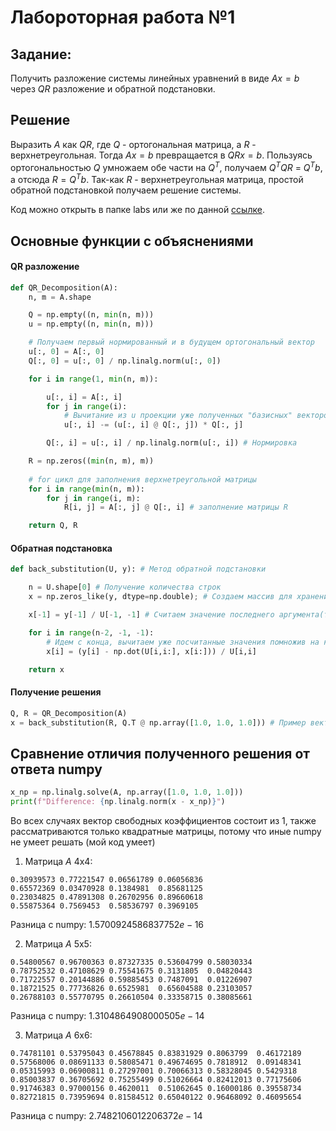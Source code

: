 # Лабороторная работа №1
## Задание:
Получить разложение системы линейных уравнений в виде $Ax = b$ через $QR$ разложение и обратной подстановки.
## Решение
Выразить $A$ как $QR$, где $Q$ - ортогональная матрица, а $R$ - верхнетреугольная. Тогда $Ax = b$ превращается в $QRx = b$. Пользуясь ортогональностью $Q$ умножаем обе части на $Q$<sup>$T$</sup>, 
получаем $Q$<sup>$T$</sup>$QR$ = $Q$<sup>$T$</sup>$b$, а отсюда $R = Q$<sup>$T$</sup>$b$. Так-как $R$ - верхнетреугольная матрица, простой обратной подстановкой получаем решение системы.

Код можно открыть в папке labs или же по данной [ссылке](https://github.com/tdarbinyan/computational-mathematics/blob/main/labs/lab1.py).

## Основные функции c объяснениями

#### QR разложение
```python
def QR_Decomposition(A):
    n, m = A.shape

    Q = np.empty((n, min(n, m)))
    u = np.empty((n, min(n, m)))

    # Получаем первый нормированный и в будущем ортогональный вектор
    u[:, 0] = A[:, 0] 
    Q[:, 0] = u[:, 0] / np.linalg.norm(u[:, 0])

    for i in range(1, min(n, m)):

        u[:, i] = A[:, i]
        for j in range(i):
            # Вычитание из u проекции уже полученных "базисных" векторов
            u[:, i] -= (u[:, i] @ Q[:, j]) * Q[:, j] 

        Q[:, i] = u[:, i] / np.linalg.norm(u[:, i]) # Нормировка

    R = np.zeros((min(n, m), m))
    
    # for цикл для заполнения верхнетреугольной матрицы
    for i in range(min(n, m)):
        for j in range(i, m):
            R[i, j] = A[:, j] @ Q[:, i] # заполнение матрицы R

    return Q, R
```
#### Обратная подстановка
```python
def back_substitution(U, y): # Метод обратной подстановки

    n = U.shape[0] # Получение количества строк
    x = np.zeros_like(y, dtype=np.double); # Создаем массив для хранения решений

    x[-1] = y[-1] / U[-1, -1] # Считаем значение последнего аргумента(тривиальный случай)

    for i in range(n-2, -1, -1):
        # Идем с конца, вычитаем уже посчитанные значения помножив на коэффициенты, находим очередной элемент
        x[i] = (y[i] - np.dot(U[i,i:], x[i:])) / U[i,i] 

    return x
```

#### Получение решения
```python
Q, R = QR_Decomposition(A)
x = back_substitution(R, Q.T @ np.array([1.0, 1.0, 1.0])) # Пример вектора свободных коэффициентов, он может быть абсолютно другим
```

## Сравнение отличия полученного решения от ответа numpy
```python
x_np = np.linalg.solve(A, np.array([1.0, 1.0, 1.0]))
print(f"Difference: {np.linalg.norm(x - x_np)}")
```
Во всех случаях вектор свободных коэффициентов состоит из 1, также рассматриваются только квадратные матрицы, потому что иные numpy не умеет решать (мой код умеет)

1) Матрица $А$ 4x4:
```
0.30939573 0.77221547 0.06561789 0.06056836
0.65572369 0.03470928 0.1384981  0.85681125
0.23034825 0.47891308 0.26702956 0.89660618
0.55875364 0.7569453  0.58536797 0.3969105 
```

Разница с numpy: $1.5700924586837752e-16$

2) Матрица $A$ 5x5:
```
0.54800567 0.96700363 0.87327335 0.53604799 0.58030334
0.78752532 0.47108629 0.75541675 0.3131805  0.04820443
0.71722557 0.20144886 0.59885453 0.7487091  0.01226907
0.18721525 0.77736826 0.6525981  0.65604588 0.23103057
0.26788103 0.55770795 0.26610504 0.33358715 0.38085661
```
Разница с numpy: $1.3104864908000505e-14$

3) Матрица $A$ 6x6:
```
0.74781101 0.53795043 0.45678845 0.83831929 0.8063799  0.46172189
0.57568006 0.08691133 0.58085471 0.49674695 0.7818912  0.09148341
0.05315993 0.06900811 0.27297001 0.70066313 0.58328045 0.5429318 
0.85003837 0.36705692 0.75255499 0.51026664 0.82412013 0.77175606
0.91746383 0.97000156 0.4620011  0.51062645 0.16000186 0.39558734
0.82721815 0.73959694 0.81584512 0.65040122 0.96468092 0.46095654
```

Разница с numpy: $2.7482106012206372e-14$

